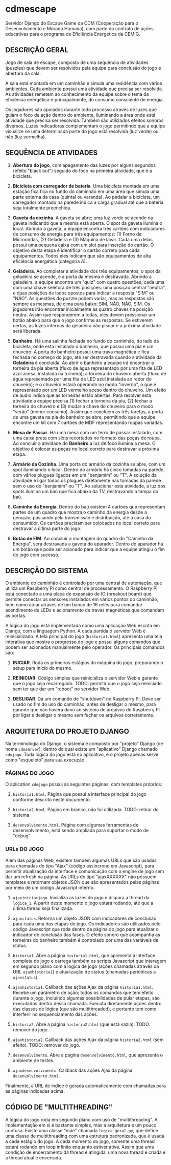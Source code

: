 # cdmescape

Servidor Django do Escape Game da CDM (Cooperação para o Desenvolvimento e Morada Humana), com parte do contrato de ações educativas para o programa de Eficiência Energética da CEMIG.

## DESCRIÇÃO GERAL

Jogo de sala de escape, composto de uma sequência de atividades (puzzles) que devem ser resolvidos pela equipe para conclusão do jogo e abertura da sala.

A sala está montada em um caminhão e simula uma residência com vários ambientes. Cada ambiente possui uma atividade que precisa ser resolvida. As atividades remetem ao conhecimento da equipe sobre o tema da eficiência energética e principalmente, do consumo consciente de energia.

Os jogadores são apoiados durante todo processo através de luzes que guiam o foco de ação dentro do ambiente, iluminando a área onde está atividade que precisa ser resolvida. Também são utilizados efeitos sonoros diversos. Luzes indicadoras complementam o jogo permitindo que a equipe visualize se uma determinada parte do jogo está resolvida (luz verde) ou não (luz vermelha).

## SEQUÊNCIA DE ATIVIDADES

1. **Abertura do jogo**, com apagamento das luzes por alguns segundos (efeito "black out") seguido do foco na primeira atividade, que é a bicicleta.

2. **Bicicleta com carregador de bateria**. Uma bicicleta montada em uma estação fixa fica no fundo do caminhão em uma área que simula uma parte externa da casa (quintal ou varanda). Ao pedalar a bicicleta, um carregador montado na parede indica a carga gradual até que a bateria seja totalmente preenchida.

3. **Gaveta da cozinha**. A gaveta se abre; uma luz verde se acende na gaveta indicando que a mesma está aberta. O spot da gaveta ilumina o local. Abrindo a gaveta, a equipe encontra três cartões com indicadores de consumo de energia para três equipamentos: (1) Forno de Microondas, (2) Geladeira e (3) Máquina de lavar. Cada uma delas possui uma pequena caixa com um slot para inserção do cartão. O objetivo desta etapa é identificar o cartão correto para cada equipamentos. Todos eles indicam que são equipamentos de alta eficiência energética (categoria A).

4. **Geladeira**. Ao completar a atividade dos três equipamentos, o spot da geladeira se acende, e a porta da mesma é destravada. Abrindo a geladeira, a equipe encontra um "quiz" com quatro questões, cada uma com uma chave seletora de três posições: uma posição central "neutra", e duas posições de lados opostos para indicar a resposta "SIM" ou "NÃO". As questões do puzzle podem variar, mas as respostas são sempre as mesmas, de cima para baixo: SIM, NÃO, NÃO, SIM. Os jogadores irão encontrar inicialmente as quatro chaves na posição neutra. Assim que responderem a todas, eles devem pressionar um botão abaixo para que o jogo confirme as respostas. Se estiverem certas, as luzes internas da geladeira vão piscar e a próxima atividade será liberada.

5. **Banheiro**. Há uma salinha fechada no fundo do caminhão, do lado da bicicleta, onde está instalado o banheiro, que possui uma pia e um chuveiro. A porta do banheiro possui uma trava magnética e fica fechada no começo do jogo, até ser destravada quando a atividade da **Geladeira** é concluída. Ao abrir o banheiro a equipe irá encontrar a torneira da pia aberta (fluxo de água representado por uma fita de LED azul acesa, instalada na torneira); a torneira do chuveiro aberta (fluxo de água representado por uma fita de LED azul instalada ao redor do chuveiro); e o chuveiro estará operando no modo "inverno", o que é representado por um LED vermelho aceso dentro do chuveiro. Um efeito de áudio indica que as torneiras estão abertas. Para resolver esta atividade a equipe precisa (1) fechar a torneira da pia, (2) fechar a torneira do chuveiro e (3) mudar a chave do chuveiro para o modo "verão" (menor consumo). Assim que concluem as três tarefas, a porta de uma gaveta na pia do banheiro se abre, permitindo que a equipe encontre um kit com 7 cartões de MDF representando roupas variadas.

6. **Mesa de Passar**. Há uma mesa com um ferro de passar instalado, com uma caixa preta com slots recortados no formato das peças de roupa. Ao concluir a atividade do **Banheiro** a luz de foco ilumina a mesa. O objetivo é colocar as peças no local correto para destravar a próxima etapa.

7. **Armário da Cozinha**. Uma porta do armário da cozinha se abre, com um spot iluminando o local. Dentro do armário há cinco tomadas na parede, com vários plugues ligados em um "benjamim" ou "T". A solução da atividade é ligar todos os plugues diretamente nas tomadas da parede sem o uso do "benjamim" ou "T". Ao solucionar esta atividade, a luz dos spots ilumina um baú que fica abaixo da TV, destravando a tampa do baú.

8. **Caminho da Energia**. Dentro do baú existem 4 cartões que representam partes de um quadro que mostra o caminho da energia desde a geração, passando pela transmissão e distribuição, até a casa do consumidor. Os cartões precisam ser colocados no local correto para destravar a última parte do jogo.

9. **Botão de FIM**. Ao concluir a montagem do quadro do "Caminho da Energia", será destravada a gaveta do aparador. Dentro do aparador há um botão que pode ser acionado para indicar que a equipe atingiu o fim do jogo com sucesso.

## DESCRIÇÃO DO SISTEMA

O ambiente do caminhão é controlado por uma central de automação, que utiliza um Raspberry Pi como central de processamento. O Raspberry Pi está conectado a uma placa de expansão de IO (breakout board) que permite conectar os sensores instalados em vários pontos do caminhão, bem como atuar através de um banco de 16 relés para comandar acendimento de LEDs e acionamento de travas magnéticas que comandam as portas.

A lógica do jogo está implementada como uma aplicação Web escrita em Django, com a linguagem Python. A cada partida o servidor Web é reinicializado. A tela principal do jogo (`historia1.html`) apresenta uma tela interativa que mostra o progresso do jogo e possui alguns comandos que podem ser acionados manualmente pelo operador. Os principais comandos são:

1. **INICIAR**. Roda os primeiros estágios da máquina do jogo, preparando o setup para início do mesmo.

2. **REINICIAR**. Código simples que reinicializa o servidor Web e garante que o jogo seja recarregado. TODO: permitir que o jogo seja reiniciado sem ter que dar um "reboot" no servidor Web.

3. **DESLIGAR**. Dá um comando de "shutdown" no Raspberry Pi. Deve ser usado no fim do uso do caminhão, antes de desligar o mesmo, para garantir que não haverá dano ao sistema de arquivos do Raspberry Pi por ligar e desligar o mesmo sem fechar os arquivos corretamente.

## ARQUITETURA DO PROJETO DJANGO

Na terminologia do Django, o sistema é composto por "projeto" Django (de nome `cdmserver`), dentro do qual existe um "aplicativo" Django chamado `cdmjogo`. Toda lógica do jogo está no aplicativo, e o projeto apenas serve como "esqueleto" para sua execução.

### PÁGINAS DO JOGO

O aplication `cdmjogo` possui as seguintes páginas, com templates próprios:

1. `historia1.html`. Página que possui a interface principal do jogo conforme descrito neste documento.

2. `historia2.html`. Página em branco, não foi utilizada. TODO: retirar do sistema.

3. `desenvolvimento.html`. Página com algumas ferramentas de desenvolvimento, está sendo ampliada para suportar o modo de "debug".

### URLs DO JOGO

Além das páginas Web, existem também algumas URLs que são usadas para chamadas do tipo "Ajax" (código assíncrono em Javascript), para permitir atualização da interface e comunicação com o engine de jogo sem dar um refresh na página. As URLs do tipo "ajaxXXXXXX" não possuem templates e retornam objetos JSON que são apresentados pelas páginas por meio de um código Javascript interno.

1. `ajaxiniciarjogo`. Inicializa as luzes do jogo e dispara a thread da `logica_1`. A partir deste momento o jogo estará rodando, até que a última thread seja finalizada.

2. `ajaxstatus`. Retorna um objeto JSON com indicadores de conclusão para cada uma das etapas do jogo. Os indicadores são utilizados pelo código Javascript que roda dentro da página do jogo para atualizar o indicador de conclusão das fases. O efeito sonoro que acompanha as torneiras do banheiro também é controlado por uma das variáveis de status.

3. `historia1`. Abre a página `historia1.html`, que apresenta a interface completa do jogo e carrega também os scripts Javascript que interagem em segundo plano com a lógica de jogo (ações chamadas através da URL `ajaxhistoria1`) e atualização de status (chamadas periódicas a `ajaxstatus`).

4. `ajaxhistoria1`. Callback das ações Ajax da página `historia1.html`. Recebe um parâmetro de ação; todos os comandos que tem efeito durante o jogo, incluindo algumas possibilidades de pular etapas, são executados dentro dessa chamada. Executa diretamente ações dentro das classes de lógica (que são multithreaded), e portanto tem como interferir no sequenciamento das ações.

5. `historia2`. Abre a página `historia2.html` (que está vazia). TODO: remover do jogo.

6. `ajaxhistoria2`. Callback das ações Ajax da página `historia2.html` (sem efeito). TODO: remover do jogo.

7. `desenvolvimento`. Abre a página `desenvolvimento.html`, que apresenta o ambiente de testes.

8. `ajaxdesenvolvimento`. Callback das ações Ajax da página `desenvolvimento.html`. 

Finalmente, a URL de índice é gerada automaticamente com chamadas para as páginas indicadas acima.

## CÓDIGO DE "MULTITHREADING"

A lógica do jogo roda em segundo plano com uso de "multithreading". A implementação em si é bastante simples, mas a arquitetura é um pouco confusa. Existe uma classe "mãe" chamada `logica_geral.py`, que define uma classe de multithreading com uma estrutura padronizada, que é usada a cada estágio do jogo. A cada momento do jogo, somente uma thread estará rodando em loop infinito enquanto estiver ativa. Assim que uma condição de encerramento da thread é atingida, uma nova thread é criada e a thread atual é encerrada.
